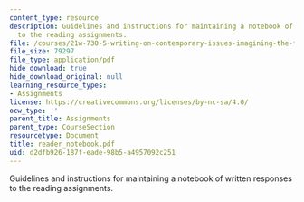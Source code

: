 ```yaml
---
content_type: resource
description: Guidelines and instructions for maintaining a notebook of written responses
  to the reading assignments.
file: /courses/21w-730-5-writing-on-contemporary-issues-imagining-the-future-fall-2007/d2dfb926187feade98b5a4957092c251_reader_notebook.pdf
file_size: 79297
file_type: application/pdf
hide_download: true
hide_download_original: null
learning_resource_types:
- Assignments
license: https://creativecommons.org/licenses/by-nc-sa/4.0/
ocw_type: ''
parent_title: Assignments
parent_type: CourseSection
resourcetype: Document
title: reader_notebook.pdf
uid: d2dfb926-187f-eade-98b5-a4957092c251
---
```

Guidelines and instructions for maintaining a notebook of written responses to the reading assignments.